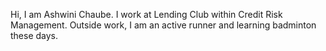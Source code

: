 Hi, I am Ashwini Chaube. I work at Lending Club within Credit Risk Management. Outside work, I am an active runner and learning badminton these days.
